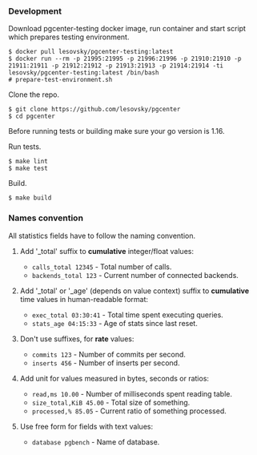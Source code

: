 ### Development

Download pgcenter-testing docker image, run container and start script which prepares testing environment.
```shell
$ docker pull lesovsky/pgcenter-testing:latest
$ docker run --rm -p 21995:21995 -p 21996:21996 -p 21910:21910 -p 21911:21911 -p 21912:21912 -p 21913:21913 -p 21914:21914 -ti lesovsky/pgcenter-testing:latest /bin/bash
# prepare-test-environment.sh
```

Clone the repo.
```shell
$ git clone https://github.com/lesovsky/pgcenter
$ cd pgcenter
```

Before running tests or building make sure your go version is 1.16.

Run tests.
```shell
$ make lint
$ make test
```

Build.
```shell
$ make build
```

### Names convention
All statistics fields have to follow the naming convention. 
1. Add '_total' suffix to **cumulative** integer/float values:
    - `calls_total 12345` - Total number of calls.
    - `backends_total 123` - Current number of connected backends.


2. Add '_total' or '_age' (depends on value context) suffix to **cumulative** time values in human-readable format:
    - `exec_total 03:30:41` - Total time spent executing queries.
    - `stats_age 04:15:33` - Age of stats since last reset.
   

3. Don't use suffixes, for **rate** values:
    - `commits 123` - Number of commits per second.
    - `inserts 456` - Number of inserts per second.


4. Add unit for values measured in bytes, seconds or ratios:
    - `read,ms 10.00` - Number of milliseconds spent reading table.
    - `size_total,KiB 45.00` - Total size of something.
    - `processed,% 85.05` - Current ratio of something processed.


5. Use free form for fields with text values:
    - `database pgbench` - Name of database. 
